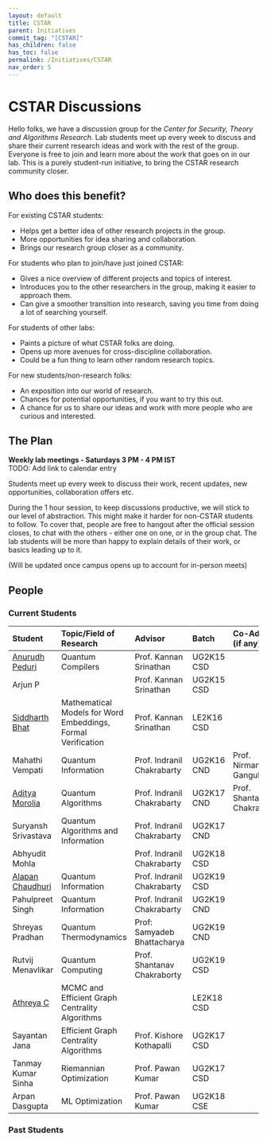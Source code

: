 ```yaml
---
layout: default
title: CSTAR
parent: Initiatives
commit_tag: "[CSTAR]"
has_children: false
has_toc: false
permalink: /Initiatives/CSTAR
nav_order: 5
---
```


CSTAR Discussions
=================

Hello folks, we have a discussion group for the _Center for Security, Theory and Algorithms Research_. Lab students meet up every week to discuss and share their current research ideas and work with the rest of the group. Everyone is free to join and learn more about the work that goes on in our lab. This is a purely student-run initiative, to bring the CSTAR research community closer.

Who does this benefit?
-----------------

For existing CSTAR students:
- Helps get a better idea of other research projects in the group.
- More opportunities for idea sharing and collaboration.
- Brings our research group closer as a community.

For students who plan to join/have just joined CSTAR:
- Gives a nice overview of different projects and topics of interest.
- Introduces you to the other researchers in the group, making it easier to approach them.
- Can give a smoother transition into research, saving you time from doing a lot of searching yourself.

For students of other labs:
- Paints a picture of what CSTAR folks are doing.
- Opens up more avenues for cross-discipline collaboration.
- Could be a fun thing to learn other random research topics.

For new students/non-research folks:
- An exposition into our world of research.
- Chances for potential opportunities, if you want to try this out.
- A chance for us to share our ideas and work with more people who are curious and interested.

The Plan
--------

**Weekly lab meetings - Saturdays 3 PM - 4 PM IST**  
TODO: Add link to calendar entry

Students meet up every week to discuss their work, recent updates, new opportunities, collaboration offers etc.

During the 1 hour session, to keep discussions productive, we will stick to our level of abstraction. This might make it harder for non-CSTAR students to follow. To cover that, people are free to hangout after the official session closes, to chat with the others - either one on one, or in the group chat. The lab students will be more than happy to explain details of their work, or basics leading up to it.

(Will be updated once campus opens up to account for in-person meets)

People
------

### Current Students

| Student                 | Topic/Field of Research        | Advisor                         | Batch          | Co-Advisor (if any)            |
|:------------------------|:-------------------|:--------------------------------|:---------------|:-------------------------------|
| [Anurudh Peduri](https://anurudhp.github.io/) | Quantum Compilers | Prof. Kannan Srinathan | UG2K15 CSD     | |
| Arjun P | | Prof. Kannan Srinathan | UG2K15 CSD | |
| [Siddharth Bhat](https://bollu.github.io/) | Mathematical Models for Word Embeddings, Formal Verification | Prof. Kannan Srinathan | LE2K16 CSD | |
| Mahathi Vempati | Quantum Information | Prof. Indranil Chakrabarty | UG2K16 CND | Prof. Nirman Ganguly |
| [Aditya Morolia](https://thecharmingsociopath.github.io/) | Quantum Algorithms | Prof. Indranil Chakrabarty | UG2K17 CND | Prof. Shantanav Chakraborty |
| Suryansh Srivastava | Quantum Algorithms and Information | Prof. Indranil Chakrabarty | UG2K17 CND | |
| Abhyudit Mohla | | Prof. Indranil Chakrabarty | UG2K18 CSD | |
| [Alapan Chaudhuri](https://banrovegrie.github.io/) | Quantum Information | Prof. Indranil Chakrabarty | UG2K19 CSD | |
| Pahulpreet Singh | Quantum Information | Prof. Indranil Chakrabarty | UG2K19 CND | |
| Shreyas Pradhan | Quantum Thermodynamics | Prof: Samyadeb Bhattacharya | UG2K19 CND | |
| Rutvij Menavlikar | Quantum Computing | Prof. Shantanav Chakraborty | UG2K19 CSD | |
| [Athreya C](https://cathreya.github.io/) | MCMC and Efficient Graph Centrality Algorithms | | LE2K18 CSD | |
| Sayantan Jana | Efficient Graph Centrality Algorithms | Prof. Kishore Kothapalli | UG2K17 CSD | |
| Tanmay Kumar Sinha | Riemannian Optimization | Prof. Pawan Kumar | UG2K17 CSD | |
| Arpan Dasgupta | ML Optimization | Prof. Pawan Kumar | UG2K18 CSE | |


### Past Students

